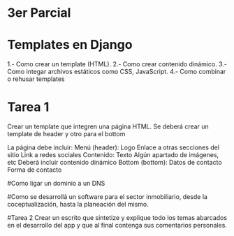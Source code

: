 # 3er Parcial

# Templates en Django
1.- Como crear un template (HTML).
2.- Como crear contenido dinámico.
3.- Como integar archivos estáticos como CSS, JavaScript.
4.- Como combinar o rehusar templates

# Tarea 1
Crear un template que integren una página HTML. 
Se deberá crear un template de header  y otro para el bottom 

La página debe incluir:
	Menú (header):
		Logo
		Enlace a otras secciones del sitio
		Link a redes sociales
	Contenido:
		Texto
		Algún apartado de imágenes, etc
		Deberá incluir contenido dinámico
	Bottom (bottom):
		Datos de contacto
		Forma de contacto

#Como ligar un dominio a un DNS

#Como se desarrollá un software para el sector inmobiliario, desde la coceptualización, hasta la planeación del mismo.

#Tarea 2
Crear un escrito que sintetize y explique todo los temas abarcados en el desarrollo del app y que al final contenga sus comentarios personales.

